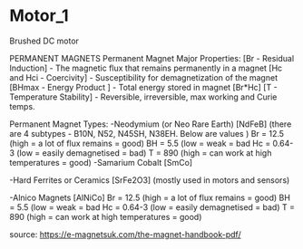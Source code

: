 # Motor_1

Brushed DC motor

PERMANENT MAGNETS
Permanent Magnet Major Properties:
[Br - Residual Induction]  - The magnetic flux that remains permanently in a magnet
[Hc and Hci - Coercivity] - Susceptibility for demagnetization of the magnet
[BHmax - Energy Product ] - Total energy stored in magnet [Br*Hc]
[T - Temperature Stability] - Reversible, irreversible, max working and Curie temps. 

Permanent Magnet Types:
-Neodymium (or Neo Rare Earth) [NdFeB]
(there are 4 subtypes - B10N, N52, N45SH, N38EH. Below are values )
Br = 12.5 (high = a lot of flux remains = good)
BH = 5.5 (low = weak = bad
Hc = 0.64-3 (low = easily demagnetised = bad)
T =  890 (high = can work at high temperatures = good)
-Samarium Cobalt [SmCo]

-Hard Ferrites or Ceramics [SrFe2O3]
(mostly used in motors and sensors)

-Alnico Magnets [AlNiCo]
Br = 12.5 (high = a lot of flux remains = good)
BH = 5.5 (low = weak = bad
Hc = 0.64-3 (low = easily demagnetised = bad)
T =  890 (high = can work at high temperatures = good)





source: https://e-magnetsuk.com/the-magnet-handbook-pdf/
